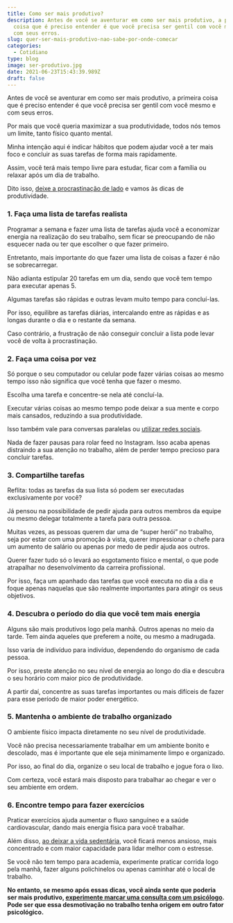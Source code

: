 ```yaml
---
title: Como ser mais produtivo?
description: Antes de você se aventurar em como ser mais produtivo, a primeira
  coisa que é preciso entender é que você precisa ser gentil com você mesmo e
  com seus erros.
slug: quer-ser-mais-produtivo-nao-sabe-por-onde-comecar
categories:
  - Cotidiano
type: blog
image: ser-produtivo.jpg
date: 2021-06-23T15:43:39.989Z
draft: false
---
```


Antes de você se aventurar em como ser mais produtivo, a primeira coisa que é preciso entender é que você precisa ser gentil com você mesmo e com seus erros.

Por mais que você queria maximizar a sua produtividade, todos nós temos um limite, tanto físico quanto mental.

Minha intenção aqui é indicar hábitos que podem ajudar você a ter mais foco e concluir as suas tarefas de forma mais rapidamente.

Assim, você terá mais tempo livre para estudar, ficar com a família ou relaxar após um dia de trabalho.

Dito isso, [deixe a procrastinação de lado](https://yuribusin.com.br/como-evitar-a-procrastinacao/) e vamos às dicas de produtividade.

### 1. Faça uma lista de tarefas realista

Programar a semana e fazer uma lista de tarefas ajuda você a economizar energia na realização do seu trabalho, sem ficar se preocupando de não esquecer nada ou ter que escolher o que fazer primeiro.

Entretanto, mais importante do que fazer uma lista de coisas a fazer é não se sobrecarregar.

Não adianta estipular 20 tarefas em um dia, sendo que você tem tempo para executar apenas 5.

Algumas tarefas são rápidas e outras levam muito tempo para concluí-las.

Por isso, equilibre as tarefas diárias, intercalando entre as rápidas e as longas durante o dia e o restante da semana.

Caso contrário, a frustração de não conseguir concluir a lista pode levar você de volta à procrastinação.

### 2. Faça uma coisa por vez

Só porque o seu computador ou celular pode fazer várias coisas ao mesmo tempo isso não significa que você tenha que fazer o mesmo.

Escolha uma tarefa e concentre-se nela até concluí-la.

Executar várias coisas ao mesmo tempo pode deixar a sua mente e corpo mais cansados, reduzindo a sua produtividade.

Isso também vale para conversas paralelas ou [utilizar redes sociais](https://yuribusin.com.br/como-utilizar-as-redes-sociais-sem-perder-a-produtividade/).

Nada de fazer pausas para rolar feed no Instagram. Isso acaba apenas distraindo a sua atenção no trabalho, além de perder tempo precioso para concluir tarefas.

### 3. Compartilhe tarefas

Reflita: todas as tarefas da sua lista só podem ser executadas exclusivamente por você?

Já pensou na possibilidade de pedir ajuda para outros membros da equipe ou mesmo delegar totalmente a tarefa para outra pessoa.

Muitas vezes, as pessoas querem dar uma de “super herói” no trabalho, seja por estar com uma promoção à vista, querer impressionar o chefe para um aumento de salário ou apenas por medo de pedir ajuda aos outros.

Querer fazer tudo só o levará ao esgotamento físico e mental, o que pode atrapalhar no desenvolvimento da carreira profissional.

Por isso, faça um apanhado das tarefas que você executa no dia a dia e foque apenas naquelas que são realmente importantes para atingir os seus objetivos.

### 4. Descubra o período do dia que você tem mais energia

Alguns são mais produtivos logo pela manhã. Outros apenas no meio da tarde. Tem ainda aqueles que preferem a noite, ou mesmo a madrugada.

Isso varia de indivíduo para indivíduo, dependendo do organismo de cada pessoa.

Por isso, preste atenção no seu nível de energia ao longo do dia e descubra o seu horário com maior pico de produtividade.

A partir daí, concentre as suas tarefas importantes ou mais difíceis de fazer para esse período de maior poder energético.

### 5. Mantenha o ambiente de trabalho organizado

O ambiente físico impacta diretamente no seu nível de produtividade.

Você não precisa necessariamente trabalhar em um ambiente bonito e descolado, mas é importante que ele seja minimamente limpo e organizado.

Por isso, ao final do dia, organize o seu local de trabalho e jogue fora o lixo.

Com certeza, você estará mais disposto para trabalhar ao chegar e ver o seu ambiente em ordem.

### 6. Encontre tempo para fazer exercícios

Praticar exercícios ajuda aumentar o fluxo sanguíneo e a saúde cardiovascular, dando mais energia física para você trabalhar.

Além disso, [ao deixar a vida sedentária](https://yuribusin.com.br/os-riscos-do-sedentarismo-para-a-saude-mental/), você ficará menos ansioso, mais concentrado e com maior capacidade para lidar melhor com o estresse.

Se você não tem tempo para academia, experimente praticar corrida logo pela manhã, fazer alguns polichinelos ou apenas caminhar até o local de trabalho.

**No entanto, se mesmo após essas dicas, você ainda sente que poderia ser mais produtivo, [experimente marcar uma consulta com um psicólogo](https://yuribusin.com.br/contato/). Pode ser que essa desmotivação no trabalho tenha origem em outro fator psicológico.**
